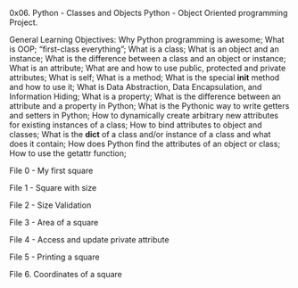 0x06. Python - Classes and Objects
Python - Object Oriented programming Project.

General Learning Objectives:
Why Python programming is awesome; 
What is OOP; 
“first-class everything”; 
What is a class; 
What is an object and an instance; 
What is the difference between a class and an object or instance;
What is an attribute;
What are and how to use public, protected and private attributes; 
What is self;
What is a method; 
What is the special __init__ method and how to use it; 
What is Data Abstraction, Data Encapsulation, and Information Hiding; 
What is a property; 
What is the difference between an attribute and a property in Python; 
What is the Pythonic way to write getters and setters in Python; 
How to dynamically create arbitrary new attributes for existing instances of a class; 
How to bind attributes to object and classes; 
What is the __dict__ of a class and/or instance of a class and what does it contain; 
How does Python find the attributes of an object or class; 
How to use the getattr function; 

File 0 - My first square

File 1 - Square with size

File 2 - Size Validation

File 3 - Area of a square

File 4 - Access and update private attribute

File 5 - Printing a square

File 6. Coordinates of a square
